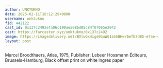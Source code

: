 ```yaml
---
author: UNKTUKNO
date: 2025-02-11T10:12:29+0000
username: unktukno
fid: 442122
cast_id: 0x137c2492efa06c190aea08bd05c84f07005e2042
cast: https://farcaster.xyz/unktukno/0x137c2492
image: https://imagedelivery.net/BXluQx4ige9GuW0Ia56BHw/befb7d85-e7ae-484b-0c9e-a32dbbc06600/original
layout: post
---
```


Marcel Broodthaers, Atlas, 1975, Publisher: Lebeer Hossmann Éditeurs, Brussels-Hamburg, Black offset print on white Ingres paper

<img src='https://imagedelivery.net/BXluQx4ige9GuW0Ia56BHw/befb7d85-e7ae-484b-0c9e-a32dbbc06600/original' alt='' referrerpolicy='no-referrer'/>
